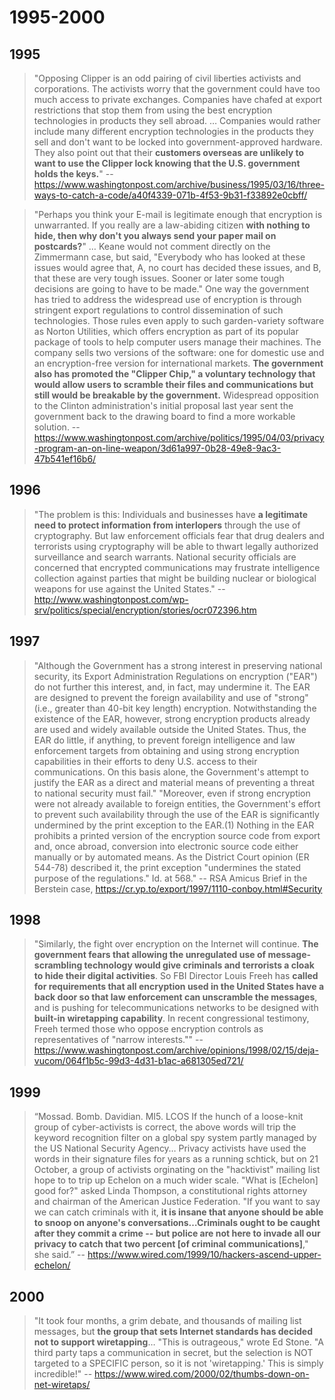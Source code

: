 # 1995-2000

## 1995

>"Opposing Clipper is an odd pairing of civil liberties activists and corporations. The activists worry that the government could have too much access to private exchanges. Companies have chafed at export restrictions that stop them from using the best encryption technologies in products they sell abroad. … Companies would rather include many different encryption technologies in the products they sell and don't want to be locked into government-approved hardware. They also point out that their **customers overseas are unlikely to want to use the Clipper lock knowing that the U.S. government holds the keys.**"
-- https://www.washingtonpost.com/archive/business/1995/03/16/three-ways-to-catch-a-code/a40f4339-071b-4f53-9b31-f33892e0cbff/

>"Perhaps you think your E-mail is legitimate enough that encryption is unwarranted. If you really are a law-abiding citizen **with nothing to hide, then why don't you always send your paper mail on postcards?**" … Keane would not comment directly on the Zimmermann case, but said, "Everybody who has looked at these issues would agree that, A, no court has decided these issues, and B, that these are very tough issues. Sooner or later some tough decisions are going to have to be made."
>One way the government has tried to address the widespread use of encryption is through stringent export regulations to control dissemination of such technologies. Those rules even apply to such garden-variety software as Norton Utilities, which offers encryption as part of its popular package of tools to help computer users manage their machines. The company sells two versions of the software: one for domestic use and an encryption-free version for international markets.
>**The government also has promoted the "Clipper Chip," a voluntary technology that would allow users to scramble their files and communications but still would be breakable by the government.** Widespread opposition to the Clinton administration's initial proposal last year sent the government back to the drawing board to find a more workable solution.
-- https://www.washingtonpost.com/archive/politics/1995/04/03/privacy-program-an-on-line-weapon/3d61a997-0b28-49e8-9ac3-47b541ef16b6/

## 1996

> "The problem is this: Individuals and businesses have **a legitimate need to protect information from interlopers** through the use of cryptography. But law enforcement officials fear that drug dealers and terrorists using cryptography will be able to thwart legally authorized surveillance and search warrants. National security officials are concerned that encrypted communications may frustrate intelligence collection against parties that might be building nuclear or biological weapons for use against the United States."
-- http://www.washingtonpost.com/wp-srv/politics/special/encryption/stories/ocr072396.htm


## 1997

> "Although the Government has a strong interest in preserving national security, its Export Administration Regulations on encryption ("EAR") do not further this interest, and, in fact, may undermine it. The EAR are designed to prevent the foreign availability and use of "strong" (i.e., greater than 40-bit key length) encryption. Notwithstanding the existence of the EAR, however, strong encryption products already are used and widely available outside the United States. Thus, the EAR do little, if anything, to prevent foreign intelligence and law enforcement targets from obtaining and using strong encryption capabilities in their efforts to deny U.S. access to their communications. On this basis alone, the Government's attempt to justify the EAR as a direct and material means of preventing a threat to national security must fail."
>"Moreover, even if strong encryption were not already available to foreign entities, the Government's effort to prevent such availability through the use of the EAR is significantly undermined by the print exception to the EAR.(1) Nothing in the EAR prohibits a printed version of the encryption source code from export and, once abroad, conversion into electronic source code either manually or by automated means. As the District Court opinion (ER 544-78) described it, the print exception "undermines the stated purpose of the regulations." Id. at 568."
-- RSA Amicus Brief in the Berstein case, https://cr.yp.to/export/1997/1110-conboy.html#Security

## 1998

> "Similarly, the fight over encryption on the Internet will continue. **The government fears that allowing the unregulated use of message-scrambling technology would give criminals and terrorists a cloak to hide their digital activities**. So FBI Director Louis Freeh has **called for requirements that all encryption used in the United States have a back door so that law enforcement can unscramble the messages**, and is pushing for telecommunications networks to be designed with **built-in wiretapping capability**. In recent congressional testimony, Freeh termed those who oppose encryption controls as representatives of "narrow interests.""
-- https://www.washingtonpost.com/archive/opinions/1998/02/15/deja-vucom/064f1b5c-99d3-4d31-b1ac-a681305ed721/

## 1999

> “Mossad. Bomb. Davidian. MI5. LCOS
> If the hunch of a loose-knit group of cyber-activists is correct, the above words will trip the keyword recognition filter on a global spy system partly managed by the US National Security Agency… Privacy activists have used the words in their signature files for years as a running schtick, but on 21 October, a group of activists orginating on the "hacktivist" mailing list hope to to trip up Echelon on a much wider scale.
> "What is [Echelon] good for?" asked Linda Thompson, a constitutional rights attorney and chairman of the American Justice Federation. "If you want to say we can catch criminals with it, **it is insane that anyone should be able to snoop on anyone's conversations…Criminals ought to be caught after they commit a crime -- but police are not here to invade all our privacy to catch that two percent [of criminal communications]**," she said.”
-- https://www.wired.com/1999/10/hackers-ascend-upper-echelon/

## 2000

> "It took four months, a grim debate, and thousands of mailing list messages, but **the group that sets Internet standards has decided not to support wiretapping**…  "This is outrageous," wrote Ed Stone. "A third party taps a communication in secret, but the selection is NOT targeted to a SPECIFIC person, so it is not 'wiretapping.' This is simply incredible!"
-- https://www.wired.com/2000/02/thumbs-down-on-net-wiretaps/
